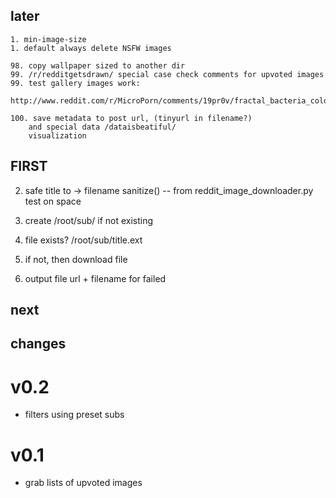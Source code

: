 ## later ##

	1. min-image-size
	1. default always delete NSFW images

	98. copy wallpaper sized to another dir
	99. /r/redditgetsdrawn/ special case check comments for upvoted images
	99. test gallery images work:
		http://www.reddit.com/r/MicroPorn/comments/19pr0v/fractal_bacteria_colonies_xpost_from_rbiology/

	100. save metadata to post url, (tinyurl in filename?)
		and special data /dataisbeatiful/
		visualization

## FIRST ##

2. safe title to -> filename
	sanitize() -- from reddit_image_downloader.py
	test on space



3. create /root/sub/ if not existing
4. file exists? /root/sub/title.ext
5. if not, then download file
6. output file url + filename for failed







## next ##

## changes ##

# v0.2

- filters using preset subs

# v0.1

- grab lists of upvoted images
